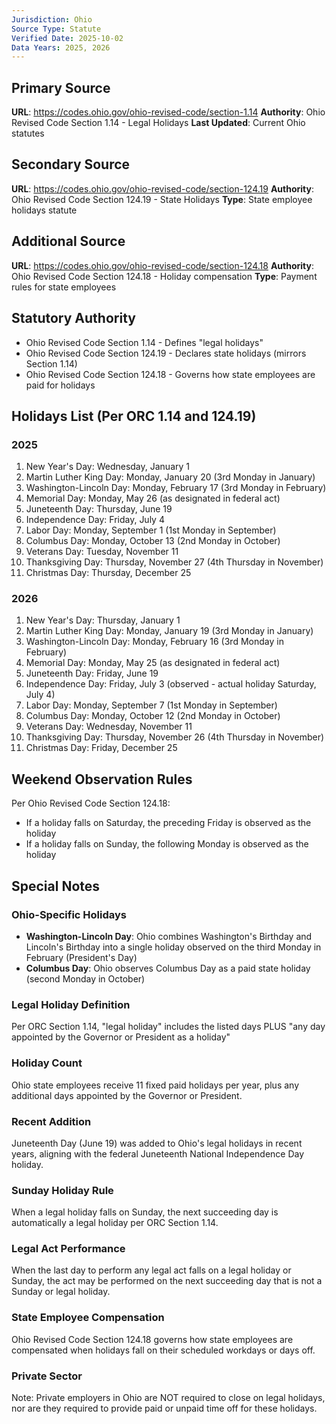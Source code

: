 ```yaml
---
Jurisdiction: Ohio
Source Type: Statute
Verified Date: 2025-10-02
Data Years: 2025, 2026
---
```


## Primary Source
**URL**: https://codes.ohio.gov/ohio-revised-code/section-1.14
**Authority**: Ohio Revised Code Section 1.14 - Legal Holidays
**Last Updated**: Current Ohio statutes

## Secondary Source
**URL**: https://codes.ohio.gov/ohio-revised-code/section-124.19
**Authority**: Ohio Revised Code Section 124.19 - State Holidays
**Type**: State employee holidays statute

## Additional Source
**URL**: https://codes.ohio.gov/ohio-revised-code/section-124.18
**Authority**: Ohio Revised Code Section 124.18 - Holiday compensation
**Type**: Payment rules for state employees

## Statutory Authority
- Ohio Revised Code Section 1.14 - Defines "legal holidays"
- Ohio Revised Code Section 124.19 - Declares state holidays (mirrors Section 1.14)
- Ohio Revised Code Section 124.18 - Governs how state employees are paid for holidays

## Holidays List (Per ORC 1.14 and 124.19)

### 2025
1. New Year's Day: Wednesday, January 1
2. Martin Luther King Day: Monday, January 20 (3rd Monday in January)
3. Washington-Lincoln Day: Monday, February 17 (3rd Monday in February)
4. Memorial Day: Monday, May 26 (as designated in federal act)
5. Juneteenth Day: Thursday, June 19
6. Independence Day: Friday, July 4
7. Labor Day: Monday, September 1 (1st Monday in September)
8. Columbus Day: Monday, October 13 (2nd Monday in October)
9. Veterans Day: Tuesday, November 11
10. Thanksgiving Day: Thursday, November 27 (4th Thursday in November)
11. Christmas Day: Thursday, December 25

### 2026
1. New Year's Day: Thursday, January 1
2. Martin Luther King Day: Monday, January 19 (3rd Monday in January)
3. Washington-Lincoln Day: Monday, February 16 (3rd Monday in February)
4. Memorial Day: Monday, May 25 (as designated in federal act)
5. Juneteenth Day: Friday, June 19
6. Independence Day: Friday, July 3 (observed - actual holiday Saturday, July 4)
7. Labor Day: Monday, September 7 (1st Monday in September)
8. Columbus Day: Monday, October 12 (2nd Monday in October)
9. Veterans Day: Wednesday, November 11
10. Thanksgiving Day: Thursday, November 26 (4th Thursday in November)
11. Christmas Day: Friday, December 25

## Weekend Observation Rules
Per Ohio Revised Code Section 124.18:
- If a holiday falls on Saturday, the preceding Friday is observed as the holiday
- If a holiday falls on Sunday, the following Monday is observed as the holiday

## Special Notes

### Ohio-Specific Holidays
- **Washington-Lincoln Day**: Ohio combines Washington's Birthday and Lincoln's Birthday into a single holiday observed on the third Monday in February (President's Day)
- **Columbus Day**: Ohio observes Columbus Day as a paid state holiday (second Monday in October)

### Legal Holiday Definition
Per ORC Section 1.14, "legal holiday" includes the listed days PLUS "any day appointed by the Governor or President as a holiday"

### Holiday Count
Ohio state employees receive 11 fixed paid holidays per year, plus any additional days appointed by the Governor or President.

### Recent Addition
Juneteenth Day (June 19) was added to Ohio's legal holidays in recent years, aligning with the federal Juneteenth National Independence Day holiday.

### Sunday Holiday Rule
When a legal holiday falls on Sunday, the next succeeding day is automatically a legal holiday per ORC Section 1.14.

### Legal Act Performance
When the last day to perform any legal act falls on a legal holiday or Sunday, the act may be performed on the next succeeding day that is not a Sunday or legal holiday.

### State Employee Compensation
Ohio Revised Code Section 124.18 governs how state employees are compensated when holidays fall on their scheduled workdays or days off.

### Private Sector
Note: Private employers in Ohio are NOT required to close on legal holidays, nor are they required to provide paid or unpaid time off for these holidays.
